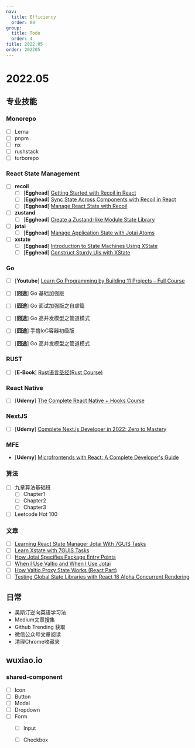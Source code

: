 ```yaml
---
nav:
  title: Efficiency
  order: 80
group:
  title: Todo
  order: 4
title: 2022.05
order: 202205
---
```


# 2022.05

## 专业技能

### Monorepo

- [ ] Lerna
- [ ] pnpm
- [ ] nx
- [ ] rushstack
- [ ] turborepo

### React State Management

- [ ] **recoil**
  - [ ] [**Egghead**] [Getting Started with Recoil in React](https://egghead.io/playlists/getting-started-with-recoil-in-react-1fca)
  - [ ] [**Egghead**] [Sync State Across Components with Recoil in React](https://egghead.io/courses/sync-state-across-components-with-recoil-in-react-3145)
  - [ ] [**Egghead**] [Manage React State with Recoil](https://egghead.io/courses/manage-react-state-with-recoil-fe987643)

- [ ] **zustand**
  - [ ] [**Egghead**] [Create a Zustand-like Module State Library](https://egghead.io/courses/create-a-zustand-like-module-state-library-bf55241e)
- [ ] **jotai**
  - [ ] [**Egghead**] [Manage Application State with Jotai Atoms](https://egghead.io/courses/manage-application-state-with-jotai-atoms-2c3a29f0)
- [ ] **xstate**
  - [ ] [**Egghead**] [Introduction to State Machines Using XState](https://egghead.io/courses/introduction-to-state-machines-using-xstate)
  - [ ] [**Egghead**] [Construct Sturdy UIs with XState](https://egghead.io/courses/construct-sturdy-uis-with-xstate)

### Go

- [ ] [**Youtube**] [Learn Go Programming by Building 11 Projects – Full Course](https://www.youtube.com/watch?v=jFfo23yIWac&t=45s)

- [ ] [**囧途**] Go 基础加强版
- [ ] [**囧途**] Go 面试加强版之自虐篇
- [ ] [**囧途**] Go 高并发模型之管道模式
- [ ] [**囧途**] 手撸IoC容器初级版
- [ ] [**囧途**] Go 高并发模型之管道模式

### RUST

- [ ] [**E-Book**] [Rust语言圣经(Rust Course)](https://course.rs/into-rust.html)

### React Native

- [ ] [**Udemy**] [The Complete React Native + Hooks Course](https://www.udemy.com/course/the-complete-react-native-and-redux-course/)

### NextJS

- [ ] [**Udemy**] [Complete Next.js Developer in 2022: Zero to Mastery](https://www.udemy.com/course/complete-nextjs-developer-zero-to-mastery/)

### MFE

- [**Udemy**] [Microfrontends with React: A Complete Developer's Guide](https://www.udemy.com/course/microfrontend-course/)

### 算法

- [ ] 九章算法基础班
  - [ ] Chapter1
  - [ ] Chapter2
  - [ ] Chapter3
- [ ] Leetcode Hot 100

### 文章

- [ ] [Learning React State Manager Jotai With 7GUIS Tasks](https://medium.com/@dai_shi/learning-react-state-manager-jotai-with-7guis-tasks-ff41bd4f4cc1)
- [ ] [Learn Xstate with 7GUIS Tasks](https://xstate.js.org/docs/tutorials/7guis/counter.html)
- [ ] [How Jotai Specifies Package Entry Points](https://medium.com/@dai_shi/how-jotai-specifies-package-entry-points-fc0cf85197b4?source=user_profile---------0----------------------------)
- [ ] [When I Use Valtio and When I Use Jotai](https://medium.com/@dai_shi/when-i-use-valtio-and-when-i-use-jotai-372e69aba943?source=user_profile---------1----------------------------)
- [ ] [How Valtio Proxy State Works (React Part)](https://medium.com/@dai_shi/how-valtio-proxy-state-works-react-part-1173abf1f899?source=user_profile---------2----------------------------)
- [ ] [Testing Global State Libraries with React 18 Alpha Concurrent Rendering](https://medium.com/javascript-in-plain-english/testing-global-state-libraries-with-react-18-alpha-concurrent-rendering-6a070b5538fd?source=user_profile---------5----------------------------)

## 日常

- 吴斯汀逆向英语学习法
- Medium文章搜集
- Github Trending 获取
- 微信公众号文章阅读
- 清理Chrome收藏夹

## wuxiao.io

### shared-component

- [ ] Icon
- [ ] Button
- [ ] Modal
- [ ] Dropdown
- [ ] Form
  - [ ] Input
  - [ ] Checkbox

